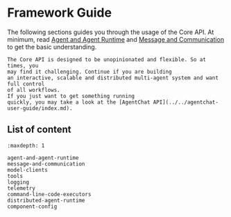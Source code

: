# Framework Guide

The following sections guides you through the usage of the Core API.
At minimum, read [Agent and Agent Runtime](agent-and-agent-runtime.ipynb)
and [Message and Communication](message-and-communication.ipynb) to get the
basic understanding.

```{note}
The Core API is designed to be unopinionated and flexible. So at times, you
may find it challenging. Continue if you are building
an interactive, scalable and distributed multi-agent system and want full control
of all workflows.
If you just want to get something running
quickly, you may take a look at the [AgentChat API](../../agentchat-user-guide/index.md).
```

## List of content

```{toctree}
:maxdepth: 1

agent-and-agent-runtime
message-and-communication
model-clients
tools
logging
telemetry
command-line-code-executors
distributed-agent-runtime
component-config
```
